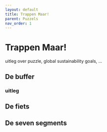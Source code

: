 ```yaml
---
layout: default
title: Trappen Maar!
parent: Puzzels
nav_order: 1
---
```


# Trappen Maar! 

uitleg over puzzle, global sustainability goals, ...

## De buffer
### uitleg

## De fiets

## De seven segments